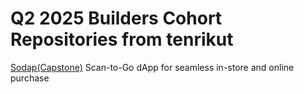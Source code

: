 # Q2 2025 Builders Cohort Repositories from tenrikut
[Sodap(Capstone)](https://github.com/tenrikut/sodap-mono.git)  Scan-to-Go dApp for seamless in-store and online purchase


